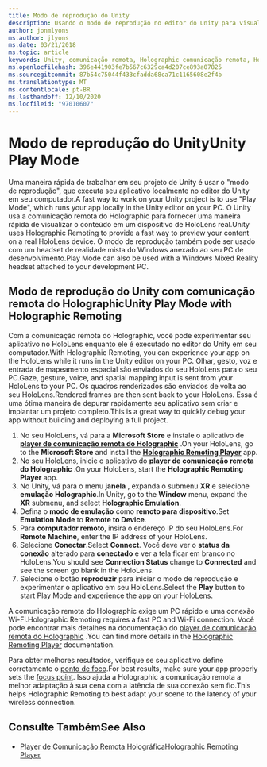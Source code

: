 ```yaml
---
title: Modo de reprodução do Unity
description: Usando o modo de reprodução no editor do Unity para visualizar as alterações em um dispositivo sem implantar um aplicativo.
author: jonmlyons
ms.author: jlyons
ms.date: 03/21/2018
ms.topic: article
keywords: Unity, comunicação remota, Holographic comunicação remota, Holographic de comunicação remota, HoloLens, headset de realidade misturada, headset de realidade mista do Windows, headset de realidade virtual, modo de reprodução de Unity
ms.openlocfilehash: 396e441903fe7b567c6329ca4d207ce893a07825
ms.sourcegitcommit: 87b54c75044f433cfadda68ca71c1165608e2f4b
ms.translationtype: MT
ms.contentlocale: pt-BR
ms.lasthandoff: 12/10/2020
ms.locfileid: "97010607"
---
```

# <a name="unity-play-mode"></a><span data-ttu-id="c0122-104">Modo de reprodução do Unity</span><span class="sxs-lookup"><span data-stu-id="c0122-104">Unity Play Mode</span></span>

<span data-ttu-id="c0122-105">Uma maneira rápida de trabalhar em seu projeto de Unity é usar o "modo de reprodução", que executa seu aplicativo localmente no editor do Unity em seu computador.</span><span class="sxs-lookup"><span data-stu-id="c0122-105">A fast way to work on your Unity project is to use "Play Mode", which runs your app locally in the Unity editor on your PC.</span></span> <span data-ttu-id="c0122-106">O Unity usa a comunicação remota do Holographic para fornecer uma maneira rápida de visualizar o conteúdo em um dispositivo de HoloLens real.</span><span class="sxs-lookup"><span data-stu-id="c0122-106">Unity uses Holographic Remoting to provide a fast way to preview your content on a real HoloLens device.</span></span> <span data-ttu-id="c0122-107">O modo de reprodução também pode ser usado com um headset de realidade mista do Windows anexado ao seu PC de desenvolvimento.</span><span class="sxs-lookup"><span data-stu-id="c0122-107">Play Mode can also be used with a Windows Mixed Reality headset attached to your development PC.</span></span>

## <a name="unity-play-mode-with-holographic-remoting"></a><span data-ttu-id="c0122-108">Modo de reprodução do Unity com comunicação remota do Holographic</span><span class="sxs-lookup"><span data-stu-id="c0122-108">Unity Play Mode with Holographic Remoting</span></span>

<span data-ttu-id="c0122-109">Com a comunicação remota do Holographic, você pode experimentar seu aplicativo no HoloLens enquanto ele é executado no editor do Unity em seu computador.</span><span class="sxs-lookup"><span data-stu-id="c0122-109">With Holographic Remoting, you can experience your app on the HoloLens while it runs in the Unity editor on your PC.</span></span> <span data-ttu-id="c0122-110">Olhar, gesto, voz e entrada de mapeamento espacial são enviados do seu HoloLens para o seu PC.</span><span class="sxs-lookup"><span data-stu-id="c0122-110">Gaze, gesture, voice, and spatial mapping input is sent from your HoloLens to your PC.</span></span> <span data-ttu-id="c0122-111">Os quadros renderizados são enviados de volta ao seu HoloLens.</span><span class="sxs-lookup"><span data-stu-id="c0122-111">Rendered frames are then sent back to your HoloLens.</span></span> <span data-ttu-id="c0122-112">Essa é uma ótima maneira de depurar rapidamente seu aplicativo sem criar e implantar um projeto completo.</span><span class="sxs-lookup"><span data-stu-id="c0122-112">This is a great way to quickly debug your app without building and deploying a full project.</span></span>
1. <span data-ttu-id="c0122-113">No seu HoloLens, vá para a **Microsoft Store** e instale o aplicativo de **[player de comunicação remota do Holographic](https://www.microsoft.com/store/p/holographic-remoting-player/9nblggh4sv40)** .</span><span class="sxs-lookup"><span data-stu-id="c0122-113">On your HoloLens, go to the **Microsoft Store** and install the **[Holographic Remoting Player](https://www.microsoft.com/store/p/holographic-remoting-player/9nblggh4sv40)** app.</span></span>
2. <span data-ttu-id="c0122-114">No seu HoloLens, inicie o aplicativo do **player de comunicação remota do Holographic** .</span><span class="sxs-lookup"><span data-stu-id="c0122-114">On your HoloLens, start the **Holographic Remoting Player** app.</span></span>
3. <span data-ttu-id="c0122-115">No Unity, vá para o menu **janela** , expanda o submenu **XR** e selecione **emulação Holographic**.</span><span class="sxs-lookup"><span data-stu-id="c0122-115">In Unity, go to the **Window** menu, expand the **XR** submenu, and select **Holographic Emulation**.</span></span>
4. <span data-ttu-id="c0122-116">Defina o **modo de emulação** como **remoto para dispositivo**.</span><span class="sxs-lookup"><span data-stu-id="c0122-116">Set **Emulation Mode** to **Remote to Device**.</span></span>
5. <span data-ttu-id="c0122-117">Para **computador remoto**, insira o endereço IP do seu HoloLens.</span><span class="sxs-lookup"><span data-stu-id="c0122-117">For **Remote Machine**, enter the IP address of your HoloLens.</span></span>
6. <span data-ttu-id="c0122-118">Selecione **Conectar**.</span><span class="sxs-lookup"><span data-stu-id="c0122-118">Select **Connect**.</span></span> <span data-ttu-id="c0122-119">Você deve ver o **status da conexão** alterado para **conectado** e ver a tela ficar em branco no HoloLens.</span><span class="sxs-lookup"><span data-stu-id="c0122-119">You should see **Connection Status** change to **Connected** and see the screen go blank in the HoloLens.</span></span>
7. <span data-ttu-id="c0122-120">Selecione o botão **reproduzir** para iniciar o modo de reprodução e experimentar o aplicativo em seu HoloLens.</span><span class="sxs-lookup"><span data-stu-id="c0122-120">Select the **Play** button to start Play Mode and experience the app on your HoloLens.</span></span>

<span data-ttu-id="c0122-121">A comunicação remota do Holographic exige um PC rápido e uma conexão Wi-Fi.</span><span class="sxs-lookup"><span data-stu-id="c0122-121">Holographic Remoting requires a fast PC and Wi-Fi connection.</span></span> <span data-ttu-id="c0122-122">Você pode encontrar mais detalhes na documentação do [player de comunicação remota do Holographic](../platform-capabilities-and-apis/holographic-remoting-player.md) .</span><span class="sxs-lookup"><span data-stu-id="c0122-122">You can find more details in the [Holographic Remoting Player](../platform-capabilities-and-apis/holographic-remoting-player.md) documentation.</span></span>

<span data-ttu-id="c0122-123">Para obter melhores resultados, verifique se seu aplicativo define corretamente o [ponto de foco](focus-point-in-unity.md).</span><span class="sxs-lookup"><span data-stu-id="c0122-123">For best results, make sure your app properly sets the [focus point](focus-point-in-unity.md).</span></span> <span data-ttu-id="c0122-124">Isso ajuda a Holographic a comunicação remota a melhor adaptação à sua cena com a latência de sua conexão sem fio.</span><span class="sxs-lookup"><span data-stu-id="c0122-124">This helps Holographic Remoting to best adapt your scene to the latency of your wireless connection.</span></span>

## <a name="see-also"></a><span data-ttu-id="c0122-125">Consulte Também</span><span class="sxs-lookup"><span data-stu-id="c0122-125">See Also</span></span>
* [<span data-ttu-id="c0122-126">Player de Comunicação Remota Holográfica</span><span class="sxs-lookup"><span data-stu-id="c0122-126">Holographic Remoting Player</span></span>](../platform-capabilities-and-apis/holographic-remoting-player.md)
